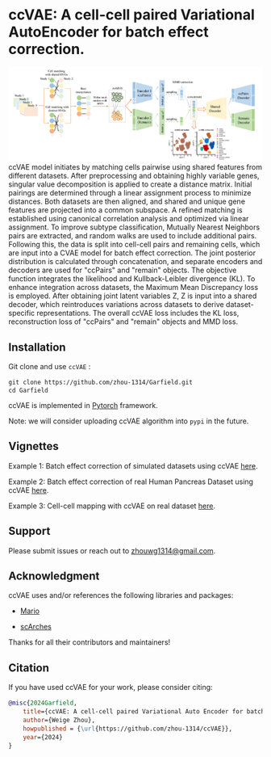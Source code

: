 # ccVAE: A **c**ell-**c**ell paired **V**ariational **A**uto**E**ncoder for batch effect correction.


<img src="imgs/ccVAE_method.png" alt="ccVAE" width="900"/>  ccVAE model initiates by matching cells pairwise using shared features from different datasets. After preprocessing and obtaining highly variable genes, singular value decomposition is applied to create a distance matrix. Initial pairings are determined through a linear assignment process to minimize distances. Both datasets are then aligned, and shared and unique gene features are projected into a common subspace. A refined matching is established using canonical correlation analysis and optimized via linear assignment. To improve subtype classification, Mutually Nearest Neighbors pairs are extracted, and random walks are used to include additional pairs. Following this, the data is split into cell-cell pairs and remaining cells, which are input into a CVAE model for batch effect correction. The joint posterior distribution is calculated through concatenation, and separate encoders and decoders are used for "ccPairs" and "remain" objects. The objective function integrates the likelihood and Kullback-Leibler divergence (KL). To enhance integration across datasets, the Maximum Mean Discrepancy loss is employed. After obtaining joint latent variables Z, Z is input into a shared decoder, which reintroduces variations across datasets to derive dataset-specific representations. The overall ccVAE loss includes the KL loss, reconstruction loss of "ccPairs" and "remain" objects and MMD loss. 

## Installation

Git clone and use `ccVAE` :

```
git clone https://github.com/zhou-1314/Garfield.git
cd Garfield
```

ccVAE is implemented in [Pytorch](https://pytorch.org/) framework. 

Note: we will consider uploading ccVAE algorithm into `pypi` in the future.

## Vignettes

Example 1: Batch effect correction of simulated datasets using ccVAE [here](https://github.com/zhou-1314/ccVAE/blob/master/tutorials/01.run_ccVAE-simulationData.ipynb).

Example 2: Batch effect correction of real Human Pancreas Dataset using ccVAE [here](https://github.com/zhou-1314/ccVAE/blob/master/tutorials/02.run_ccVAE_panc8_all.ipynb).

Example 3: Cell-cell mapping with ccVAE on real dataset [here](https://github.com/zhou-1314/ccVAE/blob/master/tutorials/03.BM_thymus_mapping_with_ccVAE.ipynb).



## Support
Please submit issues or reach out to zhouwg1314@gmail.com.

## Acknowledgment

ccVAE uses and/or references the following libraries and packages:

- [Mario](https://github.com/shuxiaoc/mario-py)

- [scArches](https://github.com/theislab/scarches/tree/51a0294ca987dabffb6d109178e0f69a90f9c24f)

Thanks for all their contributors and maintainers!

## Citation
If you have used ccVAE for your work, please consider citing:
```bibtex
@misc{2024Garfield,
    title={ccVAE: A cell-cell paired Variational Auto Encoder for batch effect correction},
    author={Weige Zhou},
    howpublished = {\url{https://github.com/zhou-1314/ccVAE}},
    year={2024}
}
```

